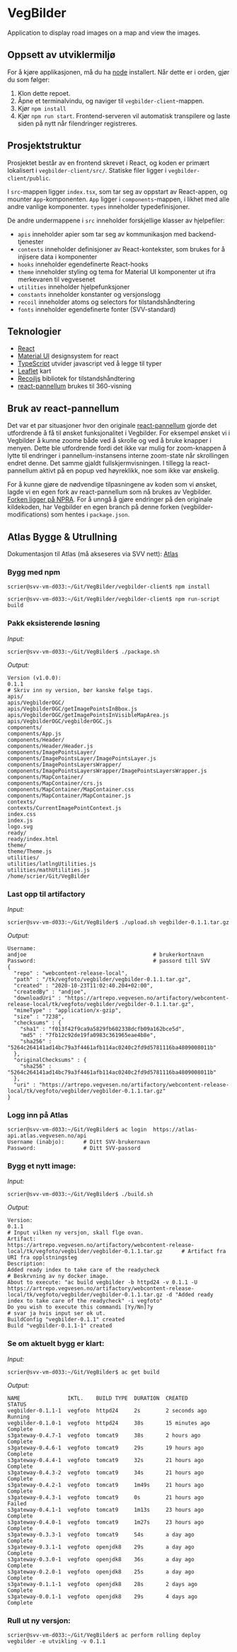 # VegBilder
Application to display road images on a map and view the images. 


## Oppsett av utviklermiljø

For å kjøre applikasjonen, må du ha [node](https://nodejs.org/) installert. Når dette er i orden, gjør du som følger:

1. Klon dette repoet.
2. Åpne et terminalvindu, og naviger til `vegbilder-client`-mappen.
3. Kjør `npm install`
4. Kjør `npm run start`. Frontend-serveren vil automatisk transpilere og laste siden på nytt når filendringer registreres.

## Prosjektstruktur

Prosjektet består av en frontend skrevet i React, og koden er primært lokalisert i `vegbilder-client/src/`. Statiske filer ligger i `vegbilder-client/public`.

I `src`-mappen ligger `index.tsx`, som tar seg av oppstart av React-appen, og mounter `App`-komponenten. `App` ligger i `components`-mappen, i likhet med alle andre vanlige komponenter. `types` inneholder typedefinisjoner.

De andre undermappene i `src` inneholder forskjellige klasser av hjelpefiler:

- `apis` inneholder apier som tar seg av kommunikasjon med backend-tjenester
- `contexts` inneholder definisjoner av React-kontekster, som brukes for å injisere data i komponenter
- `hooks` inneholder egendefinerte React-hooks
- `theme` inneholder styling og tema for Material UI komponenter ut ifra merkevaren til vegvesenet
- `utilities` inneholder hjelpefunksjoner
- `constants` inneholder konstanter og versjonslogg
- `recoil` inneholder atoms og selectors for tilstandshåndtering 
- `fonts` inneholder egendefinerte fonter (SVV-standard)

## Teknologier

- [React](https://reactjs.org/)
- [Material UI](https://material-ui.com/) designsystem for react
- [TypeScript](https://www.typescriptlang.org/) utvider javascript ved å legge til typer
- [Leaflet](https://leafletjs.com/) kart
- [Recoiljs](https://recoiljs.org/) bibliotek for tilstandshåndtering
- [react-pannellum](https://github.com/NPRA/react-pannellum/tree/vegbilder-modifications) brukes til 360-visning

## Bruk av react-pannellum 
Det var et par situasjoner hvor den originale [react-pannellum](https://github.com/hoaiduyit/react-pannellum) gjorde det utfordrende å få til ønsket funksjonalitet i Vegbilder. For eksempel ønsket vi i Vegbilder å kunne zoome både ved å skrolle og ved å bruke knapper i menyen. Dette ble utfordrende fordi det ikke var mulig for zoom-knappen å lytte til endringer i pannellum-instansens interne zoom-state når skrollingen endret denne. Det samme gjaldt fullskjermvisningen. I tillegg la react-pannellum aktivt på en popup ved høyreklikk, noe som ikke var ønskelig.

For å kunne gjøre de nødvendige tilpasningene av koden som vi ønsket, lagde vi en egen fork av react-pannellum som nå brukes av Vegbilder. [Forken ligger på NPRA](https://github.com/NPRA/react-pannellum/tree/vegbilder-modifications). For å unngå å gjøre endringer på den originale kildekoden, har Vegbilder en egen branch på denne forken (vegbilder-modifications) som hentes i `package.json`.

## Atlas Bygge & Utrullning

Dokumentasjon til Atlas (må akseseres via SVV nett): [Atlas](https://atlas-docs.atlas.vegvesen.no/atlas-dokumentasjon/)

### Bygg med npm

```
scrier@svv-vm-d033:~/Git/VegBilder/vegbilder-client$ npm install
```

```
scrier@svv-vm-d033:~/Git/VegBilder/vegbilder-client$ npm run-script build
```

### Pakk eksisterende løsning

*Input:*

```
scrier@svv-vm-d033:~/Git/VegBilder$ ./package.sh
```

*Output:*

```
Version (v1.0.0):
0.1.1                                                                    # Skriv inn ny version, bør kanske følge tags.
apis/
apis/VegbilderOGC/
apis/VegbilderOGC/getImagePointsInBbox.js
apis/VegbilderOGC/getImagePointsInVisibleMapArea.js
apis/VegbilderOGC/vegbilderOGC.js
components/
components/App.js
components/Header/
components/Header/Header.js
components/ImagePointsLayer/
components/ImagePointsLayer/ImagePointsLayer.js
components/ImagePointsLayersWrapper/
components/ImagePointsLayersWrapper/ImagePointsLayersWrapper.js
components/MapContainer/
components/MapContainer/crs.js
components/MapContainer/MapContainer.css
components/MapContainer/MapContainer.js
contexts/
contexts/CurrentImagePointContext.js
index.css
index.js
logo.svg
ready/
ready/index.html
theme/
theme/Theme.js
utilities/
utilities/latlngUtilities.js
utilities/mathUtilities.js
/home/scrier/Git/VegBilder
```

### Last opp til artifactory

*Input:*

```
scrier@svv-vm-d033:~/Git/VegBilder$ ./upload.sh vegbilder-0.1.1.tar.gz
```

*Output:*

```
Username:
andjoe                                        # brukerkortnavn
Password:                                     # passord till SVV
{
  "repo" : "webcontent-release-local",
  "path" : "/tk/vegfoto/vegbilder/vegbilder-0.1.1.tar.gz",
  "created" : "2020-10-23T11:02:40.204+02:00",
  "createdBy" : "andjoe",
  "downloadUri" : "https://artrepo.vegvesen.no/artifactory/webcontent-release-local/tk/vegfoto/vegbilder/vegbilder-0.1.1.tar.gz",
  "mimeType" : "application/x-gzip",
  "size" : "7238",
  "checksums" : {
    "sha1" : "f013f42f9ca9a5829fb602338dcfb09a162bce5d",
    "md5" : "7fb12c92de19fa0983c361965eae4b8e",
    "sha256" : "5264c264141ad14bc79a3f4461afb114ac0240c2fd9d5781116ba4809008011b"
  },
  "originalChecksums" : {
    "sha256" : "5264c264141ad14bc79a3f4461afb114ac0240c2fd9d5781116ba4809008011b"
  },
  "uri" : "https://artrepo.vegvesen.no/artifactory/webcontent-release-local/tk/vegfoto/vegbilder/vegbilder-0.1.1.tar.gz"
}
```
### Logg inn på Atlas

```
scrier@svv-vm-d033:~/Git/VegBilder$ ac login  https://atlas-api.atlas.vegvesen.no/api
Username (inabjo):      # Ditt SVV-brukernavn
Password:               # Ditt SVV-passord
```

### Bygg et nytt image:

*Input:*

```
scrier@svv-vm-d033:~/Git/VegBilder$ ./build.sh
```

*Output:*

```
Version:
0.1.1                                                                                                             # Input vilken ny versjon, skall flge ovan.
Artifact:
https://artrepo.vegvesen.no/artifactory/webcontent-release-local/tk/vegfoto/vegbilder/vegbilder-0.1.1.tar.gz      # Artifact fra URI fra opplstningsteg
Description:
Added ready index to take care of the readycheck                                                                  # Beskrvning av ny docker image.
About to execute: "ac build vegbilder -b httpd24 -v 0.1.1 -U https://artrepo.vegvesen.no/artifactory/webcontent-release-local/tk/vegfoto/vegbilder/vegbilder-0.1.1.tar.gz -d "Added ready index to take care of the readycheck" -i vegfoto"
Do you wish to execute this commandi [Yy/Nn]?y                                                                    # svar ja hvis input ser ok ut.
BuildConfig "vegbilder-0.1.1" created
Build "vegbilder-0.1.1-1" created
```

### Se om aktuelt bygg er klart:

*Input:* 

```
scrier@svv-vm-d033:~/Git/VegBilder$ ac get build
```

*Output:*

```
NAME               IKTL.    BUILD TYPE  DURATION  CREATED         STATUS
vegbilder-0.1.1-1  vegfoto  httpd24     2s        2 seconds ago   Running
vegbilder-0.1.0-1  vegfoto  httpd24     38s       15 minutes ago  Complete
s3gateway-0.4.7-1  vegfoto  tomcat9     38s       2 hours ago     Complete
s3gateway-0.4.6-1  vegfoto  tomcat9     29s       19 hours ago    Complete
s3gateway-0.4.4-1  vegfoto  tomcat9     32s       21 hours ago    Complete
s3gateway-0.4.3-2  vegfoto  tomcat9     34s       21 hours ago    Complete
s3gateway-0.4.2-1  vegfoto  tomcat9     1m49s     21 hours ago    Complete
s3gateway-0.4.3-1  vegfoto  tomcat9     0s        21 hours ago    Failed
s3gateway-0.4.1-1  vegfoto  tomcat9     1m13s     23 hours ago    Complete
s3gateway-0.4.0-1  vegfoto  tomcat9     1m27s     23 hours ago    Complete
s3gateway-0.3.3-1  vegfoto  tomcat9     54s       a day ago       Complete
s3gateway-0.3.1-1  vegfoto  openjdk8    29s       a day ago       Complete
s3gateway-0.3.0-1  vegfoto  openjdk8    36s       a day ago       Complete
s3gateway-0.2.0-1  vegfoto  openjdk8    25s       a day ago       Complete
s3gateway-0.1.1-1  vegfoto  openjdk8    28s       2 days ago      Complete
s3gateway-0.0.1-1  vegfoto  openjdk8    29s       4 days ago      Complete
```

### Rull ut ny versjon:

```
scrier@svv-vm-d033:~/Git/VegBilder$ ac perform rolling deploy vegbilder -e utvikling -v 0.1.1
```


